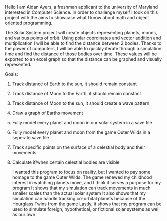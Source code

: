 Hello I am Aidan Ayers, a freshman applicant to the university of Maryland interested in Computer Science.
In order to challenge myself I took on this project with the aims to showcase what I know about math and object oriented programming.

The Solar System project will create objects representing planets, moons, and various points of orbit.
Using polar coordinates and vector addition and multiplication I will be able to find the distance between 2 bodies.
Thanks to the power of computers, I will be able to quickly iterate through a simulation time and find the distance of those bodies over time.
These values will be exported to an excel graph so that the distance can be graphed and visually represented.

Goals:
1. Track distance of Earth to the sun, it should remain constant
2. Track distance of Moon to the Earth, it should remain constant
3. Track distance of Moon to the sun, it should create a wave pattern
4. Draw a graph of Earths movement
5. Fully model every planet and moon in our solar system in a save file
6. Fully model every planet and moon from the game Outer Wilds in a seperate save file
7. Track specific points on the surface of a celestial body and their movements
8. Calculate if/when certain celestial bodies are visible

   I wanted this program to focus on reality, but I wanted to pay some homage to the game Outer Wilds.
   The game renewed my childhood interest in watching planets move, and I think it serves a purpose for my program
   It shows that my simulation can track movements in much smaller scales than the actual solar system
   It also shows that my simulation can handle tracking co-orbital planets because of the Hourglass Twins from the game
   Lastly, it shows that my program can be used to simulate foreign, hypothetical, or fictional solar systems as well as our own
